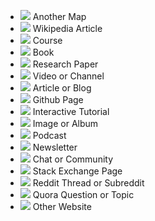 - ![](/static/icons/arrow.svg) Another Map
- ![](/static/icons/wiki.svg) Wikipedia Article
- ![](/static/icons/course.svg) Course
- ![](/static/icons/book.svg) Book
- ![](/static/icons/research.svg) Research Paper
- ![](/static/icons/video.svg) Video or Channel
- ![](/static/icons/article.svg) Article or Blog
- ![](/static/icons/github.svg) Github Page
- ![](/static/icons/interactive.svg) Interactive Tutorial
- ![](/static/icons/images.svg) Image or Album
- ![](/static/icons/podcast.svg) Podcast
- ![](/static/icons/newsletter.svg) Newsletter
- ![](/static/icons/chat.svg) Chat or Community
- ![](/static/icons/stack.svg) Stack Exchange Page
- ![](/static/icons/reddit.svg) Reddit Thread or Subreddit
- ![](/static/icons/quora.svg) Quora Question or Topic
- ![](/static/icons/other.svg) Other Website

